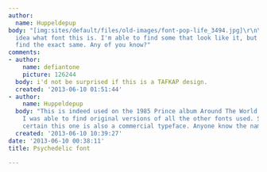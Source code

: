 ```yaml
---
author:
  name: Huppeldepup
body: "[img:sites/default/files/old-images/font-pop-life_3494.jpg]\r\n\r\nI've no
  idea what font this is. I'm able to find some that look like it, but I'd like to
  find the exact same. Any of you know?"
comments:
- author:
    name: defiantone
    picture: 126244
  body: i'd not be surprised if this is a TAFKAP design.
  created: '2013-06-10 01:51:44'
- author:
    name: Huppeldepup
  body: "This is indeed used on the 1985 Prince album Around The World In A Day.\r\n\r\nBut
    I was able to find original versions of all the other fonts used. So I'm pretty
    certain this one is also a commercial typeface. Anyone know the name?\r\n\r\n[img:sites/default/files/old-images/atwiad-fonts_5072.jpg]"
  created: '2013-06-10 10:39:27'
date: '2013-06-10 00:38:11'
title: Psychedelic font

---
```

